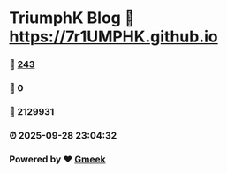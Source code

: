 # TriumphK Blog :link: https://7r1UMPHK.github.io 
### :page_facing_up: [243](https://7r1UMPHK.github.io/tag.html) 
### :speech_balloon: 0 
### :hibiscus: 2129931 
### :alarm_clock: 2025-09-28 23:04:32 
### Powered by :heart: [Gmeek](https://github.com/Meekdai/Gmeek)
